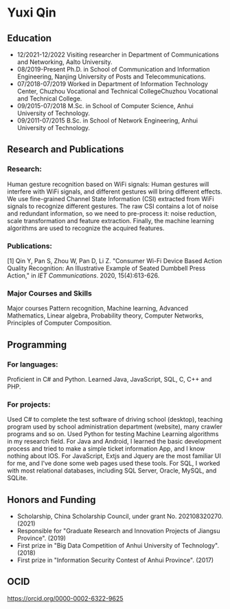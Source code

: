 # Yuxi Qin

## Education
- 12/2021-12/2022    Visiting researcher in Department of Communications and Networking, Aalto University.
- 08/2019-Present     Ph.D. in School of Communication and Information Engineering, Nanjing University of Posts and Telecommunications.
- 07/2018-07/2019    Worked in Department of Information Technology Center, Chuzhou Vocational and Technical CollegeChuzhou Vocational and Technical College.
- 09/2015-07/2018    M.Sc. in School of Computer Science, Anhui University of Technology.
- 09/2011-07/2015    B.Sc. in School of Network Engineering, Anhui University of Technology.


## Research and Publications
### Research:
Human gesture recognition based on WiFi signals: Human gestures will interfere with WiFi signals, and different gestures will bring different effects. We use fine-grained Channel State Information (CSI) extracted from WiFi signals to recognize different gestures. The raw CSI contains a lot of noise and redundant information, so we need to pre-process it: noise reduction, scale transformation and feature extraction.   Finally, the machine learning algorithms are used to recognize the acquired features.
### Publications:
[1] Qin Y, Pan S, Zhou W, Pan D, Li Z. "Consumer Wi-Fi Device Based Action Quality Recognition: An Illustrative Example of Seated Dumbbell Press Action," in *IET Communications*. 2020, 15(4):613-626.

### Major Courses and Skills
Major courses    Pattern recognition, Machine learning, Advanced Mathematics, Linear algebra, Probability theory, Computer Networks, Principles of Computer Composition.
## Programming    
### For languages: 
Proficient in C# and Python. Learned Java, JavaScript, SQL, C, C++ and PHP. 
### For projects:  
Used C# to complete the test software of driving school (desktop), teaching program used by school administration department (website), many crawler programs and so on. Used Python for testing Machine Learning algorithms in my research field. For Java and Android, I learned the basic development process and tried to make a simple ticket information App, and I know nothing about IOS. For JavaScript, Extjs and Jquery are the most familiar UI for me, and I've done some web pages used these tools. For SQL, I worked with most relational databases, including SQL Server, Oracle, MySQL, and SQLite.

## Honors and Funding
- Scholarship, China Scholarship Council, under grant No. 202108320270. (2021)
- Responsible for "Graduate Research and Innovation Projects of Jiangsu Province". (2019)
- First prize in "Big Data Competition of Anhui University of Technology". (2018)
- First prize in "Information Security Contest of Anhui Province". (2017)

## OCID
https://orcid.org/0000-0002-6322-9625